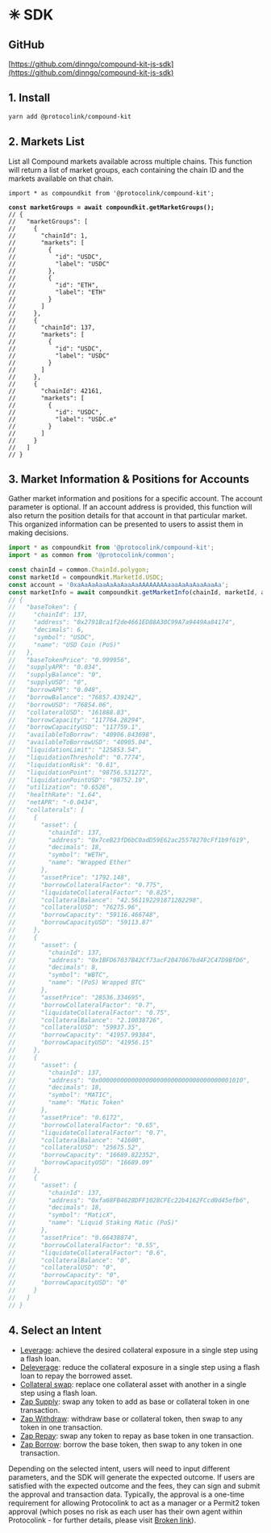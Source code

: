 # ✳ SDK

## GitHub

[https://github.com/dinngo/compound-kit-js-sdk](https://github.com/dinngo/compound-kit-js-sdk)

## 1. Install

```bash
yarn add @protocolink/compound-kit
```

## 2. Markets List

List all Compound markets available across multiple chains. This function will return a list of market groups, each containing the chain ID and the markets available on that chain.

<pre class="language-typescript"><code class="lang-typescript">import * as compoundkit from '@protocolink/compound-kit';

<strong>const marketGroups = await compoundkit.getMarketGroups();
</strong>// {
//   "marketGroups": [
//     {
//       "chainId": 1,
//       "markets": [
//         {
//           "id": "USDC",
//           "label": "USDC"
//         },
//         {
//           "id": "ETH",
//           "label": "ETH"
//         }
//       ]
//     },
//     {
//       "chainId": 137,
//       "markets": [
//         {
//           "id": "USDC",
//           "label": "USDC"
//         }
//       ]
//     },
//     {
//       "chainId": 42161,
//       "markets": [
//         {
//           "id": "USDC",
//           "label": "USDC.e"
//         }
//       ]
//     }
//   ]
// }
</code></pre>

## 3. Market Information & Positions for Accounts

Gather market information and positions for a specific account. The account parameter is optional. If an account address is provided, this function will also return the position details for that account in that particular market. This organized information can be presented to users to assist them in making decisions.

```typescript
import * as compoundkit from '@protocolink/compound-kit';
import * as common from '@protocolink/common';

const chainId = common.ChainId.polygon;
const marketId = compoundkit.MarketId.USDC;
const account = '0xaAaAaAaaAaAaAaaAaAAAAAAAAaaaAaAaAaaAaaAa';
const marketInfo = await compoundkit.getMarketInfo(chainId, marketId, account);
// {
//   "baseToken": {
//     "chainId": 137,
//     "address": "0x2791Bca1f2de4661ED88A30C99A7a9449Aa84174",
//     "decimals": 6,
//     "symbol": "USDC",
//     "name": "USD Coin (PoS)"
//   },
//   "baseTokenPrice": "0.999956",
//   "supplyAPR": "0.034",
//   "supplyBalance": "0",
//   "supplyUSD": "0",
//   "borrowAPR": "0.048",
//   "borrowBalance": "76857.439242",
//   "borrowUSD": "76854.06",
//   "collateralUSD": "161888.83",
//   "borrowCapacity": "117764.28294",
//   "borrowCapacityUSD": "117759.1",
//   "availableToBorrow": "40906.843698",
//   "availableToBorrowUSD": "40905.04",
//   "liquidationLimit": "125853.54",
//   "liquidationThreshold": "0.7774",
//   "liquidationRisk": "0.61",
//   "liquidationPoint": "98756.531272",
//   "liquidationPointUSD": "98752.19",
//   "utilization": "0.6526",
//   "healthRate": "1.64",
//   "netAPR": "-0.0434",
//   "collaterals": [
//     {
//       "asset": {
//         "chainId": 137,
//         "address": "0x7ceB23fD6bC0adD59E62ac25578270cFf1b9f619",
//         "decimals": 18,
//         "symbol": "WETH",
//         "name": "Wrapped Ether"
//       },
//       "assetPrice": "1792.148",
//       "borrowCollateralFactor": "0.775",
//       "liquidateCollateralFactor": "0.825",
//       "collateralBalance": "42.561192291871282298",
//       "collateralUSD": "76275.96",
//       "borrowCapacity": "59116.466748",
//       "borrowCapacityUSD": "59113.87"
//     },
//     {
//       "asset": {
//         "chainId": 137,
//         "address": "0x1BFD67037B42Cf73acF2047067bd4F2C47D9BfD6",
//         "decimals": 8,
//         "symbol": "WBTC",
//         "name": "(PoS) Wrapped BTC"
//       },
//       "assetPrice": "28536.334695",
//       "borrowCollateralFactor": "0.7",
//       "liquidateCollateralFactor": "0.75",
//       "collateralBalance": "2.10038726",
//       "collateralUSD": "59937.35",
//       "borrowCapacity": "41957.99384",
//       "borrowCapacityUSD": "41956.15"
//     },
//     {
//       "asset": {
//         "chainId": 137,
//         "address": "0x0000000000000000000000000000000000001010",
//         "decimals": 18,
//         "symbol": "MATIC",
//         "name": "Matic Token"
//       },
//       "assetPrice": "0.6172",
//       "borrowCollateralFactor": "0.65",
//       "liquidateCollateralFactor": "0.7",
//       "collateralBalance": "41600",
//       "collateralUSD": "25675.52",
//       "borrowCapacity": "16689.822352",
//       "borrowCapacityUSD": "16689.09"
//     },
//     {
//       "asset": {
//         "chainId": 137,
//         "address": "0xfa68FB4628DFF1028CFEc22b4162FCcd0d45efb6",
//         "decimals": 18,
//         "symbol": "MaticX",
//         "name": "Liquid Staking Matic (PoS)"
//       },
//       "assetPrice": "0.66438874",
//       "borrowCollateralFactor": "0.55",
//       "liquidateCollateralFactor": "0.6",
//       "collateralBalance": "0",
//       "collateralUSD": "0",
//       "borrowCapacity": "0",
//       "borrowCapacityUSD": "0"
//     }
//   ]
// }
```

## 4. Select an Intent

* [Leverage](leverage.md): achieve the desired collateral exposure in a single step using a flash loan.
* [Deleverage](deleverage.md): reduce the collateral exposure in a single step using a flash loan to repay the borrowed asset.
* [Collateral swap](collateral-swap.md): replace one collateral asset with another in a single step using a flash loan.
* [Zap Supply](zap-supply.md): swap any token to add as base or collateral token in one transaction.
* [Zap Withdraw](zap-withdraw.md): withdraw base or collateral token, then swap to any token in one transaction.
* [Zap Repay](zap-repay.md): swap any token to repay as base token in one transaction.
* [Zap Borrow](zap-borrow.md): borrow the base token, then swap to any token in one transaction.

Depending on the selected intent, users will need to input different parameters, and the SDK will generate the expected outcome. If users are satisfied with the expected outcome and the fees, they can sign and submit the approval and transaction data. Typically, the approval is a one-time requirement for allowing Protocolink to act as a manager or a Permit2 token approval (which poses no risk as each user has their own agent within Protocolink - for further details, please visit [Broken link](broken-reference "mention")).
